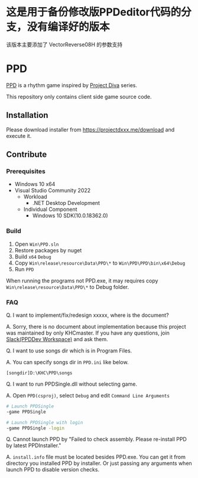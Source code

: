 # 这是用于备份修改版PPDeditor代码的分支，没有编译好的版本

该版本主要添加了 VectorReverse08H 的参数支持

# PPD

[PPD](https://projectdxxx.me/) is a rhythm game inspired by [Project Diva](http://miku.sega.jp/) series.

This repository only contains client side game source code.

## Installation

Please download installer from https://projectdxxx.me/download and execute it.

## Contribute

### Prerequisites

* Windows 10 x64
* Visual Studio Community 2022
  * Workload
    * .NET Desktop Development
  * Individual Component
    * Windows 10 SDK(10.0.18362.0)

### Build

1. Open `Win\PPD.sln`
2. Restore packages by nuget
3. Build `x64` `Debug`
4. Copy `Win\release\resource\Data\PPD\*` to `Win\PPD\PPD\bin\x64\Debug`
5. Run `PPD`

When running the programs not PPD.exe, it may requires copy `Win\release\resource\Data\PPD\*` to Debug folder.

### FAQ

Q. I want to implement/fix/redesign xxxxx, where is the document?

A. Sorry, there is no document about implementation because this project was maintained by only KHCmaster. If you have any questions, join [Slack(PPDDev Workspace)](https://join.slack.com/t/ppddev/shared_invite/enQtNjg0Mzg4NTY1MjcxLWFkOGUzYmFiYjY1NjA2Yjk1ZWUyOTY2OGJkZTI0NmY0NDNiZGRiODVmMTQ0NThjNjkxMTlmYzIzNTkzZGRhZjg) and ask them.

Q. I want to use songs dir which is in Program Files.

A. You can specify songs dir in `PPD.ini` like below.

```
[songdir]D:\KHC\PPD\songs
```

Q. I want to run PPDSingle.dll without selecting game.

A. Open `PPD(csproj)`, select `Debug` and edit `Command Line Arguments`

```sh
# Launch PPDSingle
-game PPDSingle
```

```sh
# Launch PPDSingle with login
-game PPDSingle -login
```

Q. Cannot launch PPD by "Failed to check assembly. Please re-install PPD by latest PPDInstaller."

A. `install.info` file must be located besides PPD.exe. You can get it from directory you installed PPD by installer. Or just passing any arguments when launch PPD to disable version checks.
